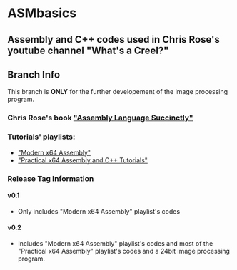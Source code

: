 # ASMbasics
## Assembly and C++ codes used in Chris Rose's youtube channel "What's a Creel?"

## Branch Info
This branch is **ONLY** for the further developement of the image processing program.
### Chris Rose's book ["Assembly Language Succinctly"](https://www.syncfusion.com/ebooks/confirmation/assemblylanguage) 

### Tutorials' playlists:
- ["Modern x64 Assembly"](https://www.youtube.com/playlist?list=PLKK11Ligqitg9MOX3-0tFT1Rmh3uJp7kA)
- ["Practical x64 Assembly and C++ Tutorials"](https://www.youtube.com/playlist?list=PL0C5C980A28FEE68D) 

### Release Tag Information
#### v0.1
- Only includes "Modern x64 Assembly" playlist's codes
#### v0.2
- Includes "Modern x64 Assembly" playlist's codes and most of the "Practical x64 Assembly" playlist's codes and a 24bit image processing program.

